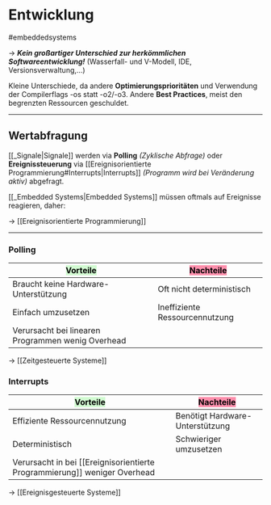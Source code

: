 # Entwicklung
#embeddedsystems

-> ***Kein großartiger Unterschied zur herkömmlichen Softwareentwicklung!*** (Wasserfall- und V-Modell, IDE, Versionsverwaltung,...)

Kleine Unterschiede, da andere **Optimierungsprioritäten** und Verwendung der Compilerflags -os statt -o2/-o3. Andere **Best Practices**, meist den begrenzten Ressourcen geschuldet.

--------------------------------------------------

## Wertabfragung

[[_Signale|Signale]] werden via **Polling** *(Zyklische Abfrage)* oder **Ereignissteuerung** via [[Ereignisorientierte Programmierung#Interrupts|Interrupts]] *(Programm wird bei Veränderung aktiv)* abgefragt.

[[_Embedded Systems|Embedded Systems]] müssen oftmals auf Ereignisse reagieren, daher:

-> [[Ereignisorientierte Programmierung]]

---------------------------


### Polling

<mark style="background: #BBFABBA6;">Vorteile</mark> | <mark style="background: #FF5582A6;">Nachteile</mark> 
-------------|-------
Braucht keine Hardware-Unterstützung | Oft nicht deterministisch 
Einfach umzusetzen | Ineffiziente Ressourcennutzung
Verursacht bei linearen Programmen wenig Overhead | 

-> [[Zeitgesteuerte Systeme]]


### Interrupts

<mark style="background: #BBFABBA6;">Vorteile</mark> | <mark style="background: #FF5582A6;">Nachteile</mark> 
-----------|---------
Effiziente Ressourcennutzung | Benötigt Hardware-Unterstützung
Deterministisch | Schwieriger umzusetzen
Verursacht in bei [[Ereignisorientierte Programmierung]] weniger Overhead |

-> [[Ereignisgesteuerte Systeme]]



